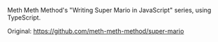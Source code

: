 Meth Meth Method's "Writing Super Mario in JavaScript" series, using TypeScript.

Original: https://github.com/meth-meth-method/super-mario
